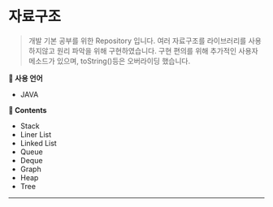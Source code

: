 # 자료구조 

> 개발 기본 공부를 위한 Repository 입니다.
> 여러 자료구조를 라이브러리를 사용하지않고 원리 파악을 위해 구현하였습니다.
> 구현 편의를 위해 추가적인 사용자 메소드가 있으며, toString()등은 오버라이딩 했습니다.

**:pushpin: 사용 언어**
* JAVA

**:book: Contents**
* Stack
* Liner List
* Linked List
* Queue
* Deque
* Graph
* Heap
* Tree
---
